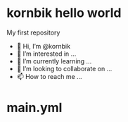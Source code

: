 # kornbik hello world
My first repository

- 👋 Hi, I’m @kornbik
- 👀 I’m interested in ...
- 🌱 I’m currently learning ...
- 💞️ I’m looking to collaborate on ...
- 📫 How to reach me ...

# main.yml

<!---
kornbik/master is a ✨ special ✨ repository because its `README.md` (this file) appears on your GitHub profile.
You can click the Preview link to take a look at your changes.
--->




